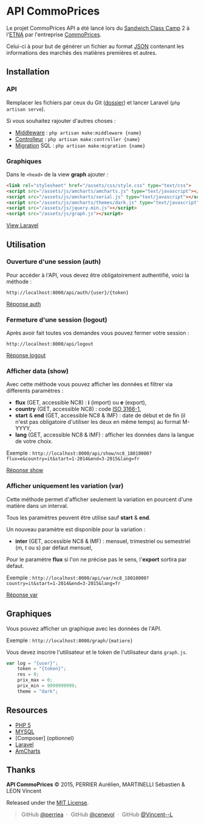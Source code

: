 API CommoPrices
===============

Le projet CommoPrices API a été lancé lors du [Sandwich Class Camp] 2 à l'[ETNA] par l'entreprise [CommoPrices].

Celui-ci à pour but de générer un fichier au format [JSON] contenant les informations des marchés des matières premières et autres.


Installation
------------

### API
Remplacer les fichiers par ceux du Git ([dossier]) et lancer Laravel (`php artisan serve`).

Si vous souhaitez rajouter d'autres choses :
- [Middleware] : `php artisan make:middleware {name}`
- [Controlleur] : `php artisan make:controller {name}`
- [Migration] SQL : `php artisan make:migration {name}`


### Graphiques

Dans le `<head>` de la view **graph** ajouter :
``` html
<link rel="stylesheet" href="/assets/css/style.css" type="text/css">
<script src="/assets/js/amcharts/amcharts.js" type="text/javascript"></script>
<script src="/assets/js/amcharts/serial.js" type="text/javascript"></script>
<script src="/assets/js/amcharts/themes/dark.js" type="text/javascript"></script>
<script src="/assets/js/jquery.min.js"></script>
<script src="/assets/js/graph.js"></script>
```

[View Laravel] 


Utilisation
-----------

### Ouverture d'une session (auth)

Pour accéder à l'API, vous devez être obligatoirement authentifié, voici la méthode :

`http://localhost:8000/api/auth/{user}/{token}`

[Réponse auth]


### Fermeture d'une session (logout)

Après avoir fait toutes vos demandes vous pouvez fermer votre session :

`http://localhost:8000/api/logout`

[Réponse logout]


### Afficher data (show)

Avec cette méthode vous pouvez afficher les données et filtrer via differents paramètres : 

- **flux** (GET, accessible NC8) : **i** (import) ou **e** (export),
- **country** (GET, accessible NC8) : code [ISO 3166-1],
- **start** & **end** (GET, accessible NC8 & IMF) : date de début et de fin (il n'est pas obligatoire d'utiliser les deux en même temps) au format M-YYYY,
- **lang** (GET, accessible NC8 & IMF) : afficher les données dans la langue de votre choix.

Exemple : `http://localhost:8000/api/show/nc8_18010000?flux=e&country=it&start=1-2014&end=3-2015&lang=fr`

[Réponse show]


### Afficher uniquement les variation (var)

Cette méthode permet d'afficher seulement la variation en pourcent d'une matière dans un interval.

Tous les paramètres peuvent être utilise sauf **start** & **end**.

Un nouveau paramètre est disponible pour la variation : 

- **inter** (GET, accessible NC8 & IMF) : mensuel, trimestriel ou semestriel (m, t ou s) par défaut mensuel,


Pour le paramètre **flux** si l'on ne précise pas le sens, l'**export** sortira par defaut.

Exemple : `http://localhost:8000/api/var/nc8_18010000?country=it&start=1-2014&end=3-2015&lang=fr`

[Réponse var]


Graphiques
----------

Vous pouvez afficher un graphique avec les données de l'API.

Exemple : `http://localhost:8000/graph/{matiere}`


Vous devez inscrire l'utilisateur et le token de l'utilisateur dans `graph.js`.

``` js
var log = "{user}";
    token = "{token}";
    res = 0;
    prix_max = 0;
    prix_min = 9999999999;
    theme = "dark";
```


Resources
---------

- [PHP 5]
- [MYSQL]
- [Composer] (optionnel)
- [Laravel]
- [AmCharts]


Thanks
------

**API CommoPrices** © 2015, PERRIER Aurélien, MARTINELLI Sébastien & LEON Vincent 

Released under the [MIT License].

> GitHub [@perriea](https://github.com/perriea) &nbsp;&middot;&nbsp;
> GitHub [@cenevol](https://github.com/cenevol) &nbsp;&middot;&nbsp;
> GitHub [@Vincent--L](https://github.com/Vincent--L)



[Sandwich Class Camp]: https://co-labs.etna.io
[ETNA]: http://www.etna-alternance.net
[CommoPrices]: https://commoprices.com/
[Middleware]: http://laravel.com/docs/5.1/middleware
[Controlleur]: http://laravel.com/docs/5.1/controllers
[Migration]: http://laravel.com/docs/5.1/migrations
[Laravel]: http://laravel.com
[dossier]: https://github.com/perriea/API-CommoPrices/tree/master/Laravel
[ISO 3166-1]: http://www.iso.org/iso/fr/french_country_names_and_code_elements
[MIT License]: http://mit-license.org/
[Réponse auth]: https://github.com/perriea/API-CommoPrices/blob/master/Results/JSON/Auth/ok.json
[Réponse logout]: https://github.com/perriea/API-CommoPrices/blob/master/Results/JSON/Auth/fail.json
[Réponse show]: https://github.com/perriea/API-CommoPrices/blob/master/Results/JSON/Show/reponse.json
[Réponse var]: https://github.com/perriea/API-CommoPrices/blob/master/Results/JSON/Var/reponse.json
[PHP 5]: http://php.net
[MYSQL]: https://www.mysql.fr
[JSON]: http://www.json.org
[View Laravel]: https://raw.githubusercontent.com/perriea/API-CommoPrices/master/Results/GRAPH/PALUM-PARAM.png
[AmCharts]: http://www.amcharts.com/
